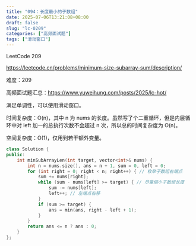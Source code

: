 ```yaml
---
title: "094：长度最小的子数组"
date: 2025-07-06T13:21:08+08:00
draft: false
slug: "lc-0209"
categories: ["高频面试题"]
tags: ["滑动窗口"]
---
```


LeetCode 209

https://leetcode.cn/problems/minimum-size-subarray-sum/description/

难度：209

高频面试题汇总：https://www.yuweihung.com/posts/2025/lc-hot/

满足单调性，可以使用滑动窗口。

时间复杂度：O(n)，其中 n 为 nums 的长度。虽然写了个二重循环，但是内层循环中对 left 加一的总执行次数不会超过 n 次，所以总的时间复杂度为 O(n)。

空间复杂度：O(1)，仅用到若干额外变量。

<!--more-->

```cpp
class Solution {
public:
    int minSubArrayLen(int target, vector<int>& nums) {
        int n = nums.size(), ans = n + 1, sum = 0, left = 0;
        for (int right = 0; right < n; right++) { // 枚举子数组右端点
            sum += nums[right];
            while (sum - nums[left] >= target) { // 尽量缩小子数组长度
                sum -= nums[left];
                left++; // 左端点右移
            }
            if (sum >= target) {
                ans = min(ans, right - left + 1);
            }
        }
        return ans <= n ? ans : 0;
    }
};
```
